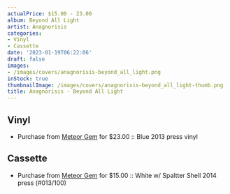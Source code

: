 ```yaml
---
actualPrice: $15.00 - 23.00
album: Beyond All Light
artist: Anagnorisis
categories:
- Vinyl
- Cassette
date: '2023-01-19T06:22:06'
draft: false
images:
- /images/covers/anagnorisis-beyond_all_light.png
inStock: true
thumbnailImage: /images/covers/anagnorisis-beyond_all_light-thumb.png
title: Anagnorisis - Beyond All Light
---
```


## Vinyl
* Purchase from [Meteor Gem](https://meteor-gem.com/products/used-anagnorisis-beyond-all-light-lp) for $23.00 :: Blue 2013 press vinyl
## Cassette
* Purchase from [Meteor Gem](https://meteor-gem.com/products/anagnorisis-beyond-all-light-cassette) for $15.00 :: White w/ Spaltter Shell 2014 press (#013/100)
